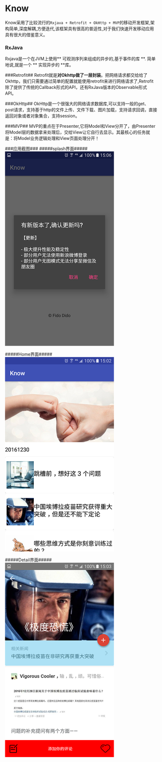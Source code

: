 # Know #
Know采用了比较流行的`Rxjava + Retrofit + OkHttp + MVP`的移动开发框架,架构简单,深度解耦,方便迭代,该框架具有很高的普适性,对于我们快速开发移动应用具有很大的借鉴意义。

### RxJava ###
Rxjava是一个在JVM上使用** 可观测序列来组成的异步的,基于事件的库 **. 简单地说,就是一个 ** 实现异步的 **库。

###Retrofit##
Retrofit就是**对Okhttp做了一层封装**。把网络请求都交给给了Okhttp，我们只需要通过简单的配置就能使用retrofit来进行网络请求了,Retrofit除了提供了传统的Callback形式的API，还有RxJava版本的Observable形式API。

###OkHttp##
OkHttp是一个很强大的网络请求数据库,可以支持一般的get、post请求，支持基于http的文件上传、文件下载、图片加载，支持请求回调，直接返回对象或者对象集合，支持session。

###MVP##
MVP的重点在于Presenter,它将Model和View分开了，由Presenter将Model层的数据拿来处理后，交给View让它自行去显示。其最核心的任务就是：将Model业务逻辑处理和View页面处理分开！

###应用截图###
#####splash界面#####
![Image text](https://github.com/WadeDewnye/Know-master/blob/master/Screenshot_splash.png)

#####Home界面#####
![Image text](https://github.com/WadeDewnye/Know-master/blob/master/Screenshot_home.png)

#####Detail界面#####
![Image text](https://github.com/WadeDewnye/Know-master/blob/master/Screenshot_detail.png)
